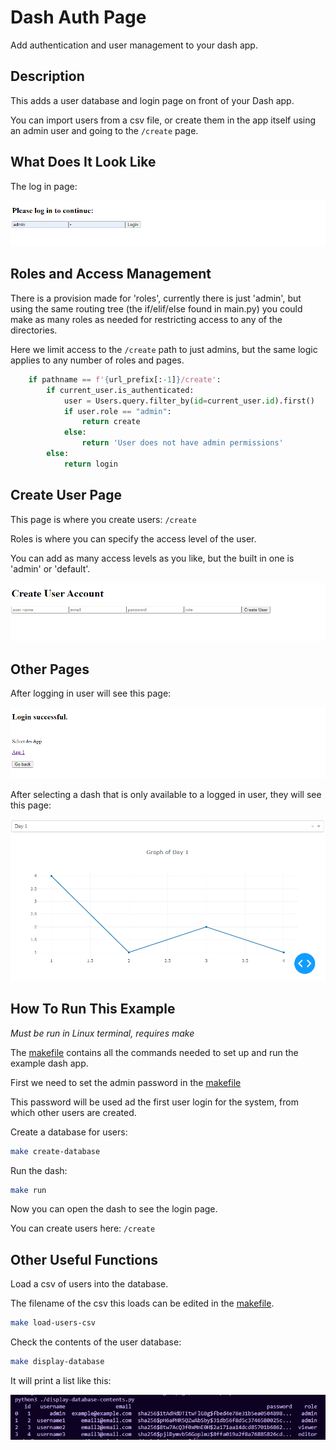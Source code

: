 # Dash Auth Page

Add authentication and user management to your dash app. 

## Description

This adds a user database and login page on front of your Dash app. 

You can import users from a csv file, or create them in the app itself using an admin user and going to the `/create` page.

## What Does It Look Like

The log in page:

![Login Page](./docs/login-page.png)

## Roles and Access Management

There is a provision made for 'roles', currently there is just 'admin', but using the same routing 
tree (the if/elif/else found in main.py) you could make as many roles as needed for restricting access
to any of the directories.

Here we limit access to the `/create` path to just admins, but the same logic applies to any number of roles and pages.

```python
    if pathname == f'{url_prefix[:-1]}/create':
        if current_user.is_authenticated:
            user = Users.query.filter_by(id=current_user.id).first()
            if user.role == "admin":
                return create
            else:
                return 'User does not have admin permissions'
        else:
            return login
```

## Create User Page

This page is where you create users: `/create`

Roles is where you can specify the access level of the user. 

You can add as many access levels as you like, but the built in one is 'admin' or 'default'.

![Create User](./docs/create-user-page.png)

## Other Pages

After logging in user will see this page:

![After Logging In](./docs/successful-login.png)

After selecting a dash that is only available to a logged in user, they will see this page:

![Logged In Dash](./docs/logged-in-dash.png)



## How To Run This Example
_Must be run in Linux terminal, requires make_

The [makefile](./makefile) contains all the commands needed to set up and run the example dash app.


First we need to set the admin password in the [makefile](./makefile) 

This password will be used ad the first user login for the system, from which other users are created.


Create a database for users:
```bash
make create-database
```


Run the dash:
```bash
make run
```

Now you can open the dash to see the login page.


You can create users here: `/create`


## Other Useful Functions

Load a csv of users into the database.

The filename of the csv this loads can be edited in the [makefile](./makefile).

```bash
make load-users-csv
```

Check the contents of the user database:
```bash
make display-database
```

It will print a list like this:

![Display Users](./docs/display-users.png)

